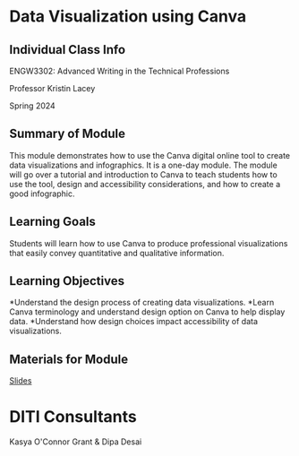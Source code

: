 <h1>Data Visualization using Canva</h1>

<h2>Individual Class Info</h2>

ENGW3302: Advanced Writing in the Technical Professions

Professor Kristin Lacey

Spring 2024

<h2>Summary of Module</h2>

This module demonstrates how to use the Canva digital online tool to create data visualizations and infographics. It is a one-day module. The module will go over a tutorial and introduction to Canva to teach students how to use the tool, design and accessibility considerations, and how to create a good infographic. 

<h2>Learning Goals</h2>

Students will learn how to use Canva to produce professional visualizations that easily convey quantitative and qualitative information.

<h2>Learning Objectives</h2>

*Understand the design process of creating data visualizations.
*Learn Canva terminology and understand design option on Canva to help display data.
*Understand how design choices impact accessibility of data visualizations.

<h2>Materials for Module</h2>

[Slides](https://github.com/NULabNortheastern/digitalassignmentshowcase/blob/32bba4baaafdc50346affdc9ea07e6c660ac18a7/data-visualization/sp24-lacey-engw3302-canva/SP24-Lacey-Canva-Slides.pdf)

<h1>DITI Consultants</h1>

Kasya O'Connor Grant & Dipa Desai
